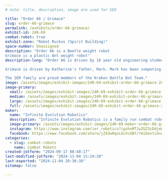 ```yaml
---
# note: title, description, image are used for SEO

title: "Order 66 / Grimace"
slug: order-66-grimace
permalink: /exhibits/order-66-grimace/
exhibit-id: 24R-69
combat-robot: true
exhibit-zone: "Robot Ruckus (Spirit Building)"
space-number: Unassigned
description: "Order 66 is a Beetle weight robot
Grimace is a plastic Ant weight robot"
description-long: "Order 66 is driven by 16 year old engineering student, Katherine. Katherine has been competing in combat robotics since 2021 and has plans to become a mechanical engineer. 

Grimace is driven by Katherine's father, Mark. Mark has been competing in combat robotics since 2022 and drives both plastic ant class and beetle class machines. 

The IER family are proud members of the Kraken Battle Bot Team."
image: /assets/images/exhibit-images/24R-69-exhibit-order-66-grimace-20240707-164152-large.jpg
image-primary: 
  small: /assets/images/exhibit-images/24R-69-exhibit-order-66-grimace-20240707-164152-small.jpg
  medium: /assets/images/exhibit-images/24R-69-exhibit-order-66-grimace-20240707-164152-medium.jpg
  large: /assets/images/exhibit-images/24R-69-exhibit-order-66-grimace-20240707-164152-large.jpg
  full: /assets/images/exhibit-images/24R-69-exhibit-order-66-grimace-20240707-164152-full.jpg
maker: 
  name: "Infinite Evolution Robotics"
  description: "Infinite Evolution Robotics is a family run combat robotics team from Southwest Florida. "
  image-primary: /assets/images/exhibit-images/24R-69-maker-order-66-grimace-ier-logo-medium.jpg
  instagram: https://www.instagram.com/ier_robotics?igsh=MTJuZGZ3cDdjeWEzOQ==
  facebook: https://www.facebook.com/share/jZ43wHqvLGcVcGBY/?mibextid=qi2Omg
categories: 
  - slug: combat-robots
    name: Combat Robots
created-jotform: "2024-09-17 08:48:17"
last-modified-jotform: "2024-11-04 15:24:28"
last-exported: "2024-11-04 20:36:38"
sitemap: false

---
```

